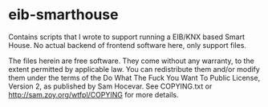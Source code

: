 eib-smarthouse
=========

Contains scripts that I wrote to support running a EIB/KNX based Smart House.
No actual backend of frontend software here, only support files.

The files herein are free software. They come without any warranty, to
the extent permitted by applicable law. You can redistribute them
and/or modify them under the terms of the Do What The Fuck You Want
To Public License, Version 2, as published by Sam Hocevar. See
COPYING.txt or http://sam.zoy.org/wtfpl/COPYING for more details.
